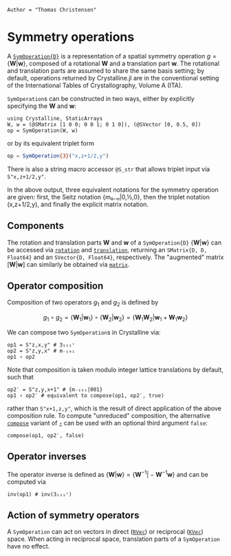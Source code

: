 ```@meta
Author = "Thomas Christensen"
```

# Symmetry operations

A [`SymOperation{D}`](@ref) is a representation of a spatial symmetry operation $g=\{\mathbf{W}|\mathbf{w}\}$, composed of a rotational $\mathbf{W}$ and a translation part $\mathbf{w}$.
The rotational and translation parts are assumed to share the same basis setting; by default, operations returned by Crystalline.jl are in the conventional setting of the International Tables of Crystallography, Volume A (ITA).

`SymOperation`s can be constructed in two ways, either by explicitly specifying the $\mathbf{W}$ and $\mathbf{w}$:

```@example operations
using Crystalline, StaticArrays
W, w = (@SMatrix [1 0 0; 0 0 1; 0 1 0]), (@SVector [0, 0.5, 0])
op = SymOperation(W, w)
```
or by its equivalent triplet form
```julia
op = SymOperation{3}("x,z+1/2,y")
```
There is also a string macro accessor `@S_str` that allows triplet input via `S"x,z+1/2,y"`.

In the above output, three equivalent notations for the symmetry operation are given: first, the Seitz notation {m₀₋₁₁|0,½,0}, then the triplet notation (x,z+1/2,y), and finally the explicit matrix notation.

## Components
The rotation and translation parts $\mathbf{W}$ and $\mathbf{w}$ of a `SymOperation{D}` $\{\mathbf{W}|\mathbf{w}\}$ can be accessed via [`rotation`](@ref) and [`translation`](@ref),  returning an `SMatrix{D, D, Float64}` and an `SVector{D, Float64}`, respectively.
The "augmented" matrix $[\mathbf{W}|\mathbf{w}]$ can similarly be obtained via [`matrix`](@ref).

## Operator composition
Composition of two operators $g_1$ and $g_2$ is defined by 
```math
g_1 \circ g_2 = \{\mathbf{W}_1|\mathbf{w}_1\} \circ \{\mathbf{W}_2|\mathbf{w}_2\} = \{\mathbf{W}_1\mathbf{W}_2|\mathbf{w}_1 + \mathbf{W}_1\mathbf{w}_2\}
```
We can compose two `SymOperation`s in Crystalline via:
```@example operations
op1 = S"z,x,y" # 3₁₁₁⁺
op2 = S"z,y,x" # m₋₁₀₁
op1 ∘ op2
```
Note that composition is taken modulo integer lattice translations by default, such that
```@example operations
op2′ = S"z,y,x+1" # {m₋₁₀₁|001}
op1 ∘ op2′ # equivalent to compose(op1, op2′, true)
```
rather than `S"x+1,z,y"`, which is the result of direct application of the above composition rule.
To compute "unreduced" composition, the alternative [`compose`](@ref) variant of [`∘`](@ref) can be used with an optional third argument `false`:
```@example operations
compose(op1, op2′, false)
```

## Operator inverses
The operator inverse is defined as $\{\mathbf{W}|\mathbf{w}\} = \{\mathbf{W}^{-1}|-\mathbf{W}^{-1}\mathbf{w}\}$ and can be computed via
```@example operations
inv(op1) # inv(3₁₁₁⁺)
```

## Action of symmetry operators
A `SymOperation` can act on vectors in direct ([`RVec`](@ref)) or reciprocal ([`KVec`](@ref)) space.
When acting in reciprocal space, translation parts of a `SymOperation` have no effect.